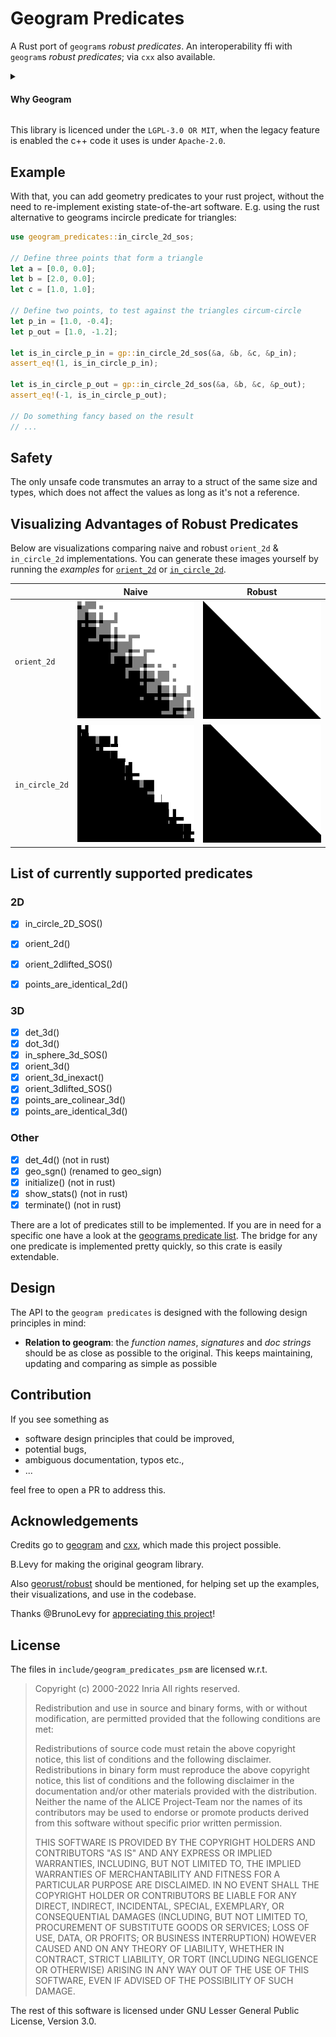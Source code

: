 # Geogram Predicates
A Rust port of `geogram`s _robust predicates_.
An interoperability ffi with `geogram`s _robust predicates_; via `cxx` also available.

<details>
  <summary><h4>Why Geogram</h4></summary>

Geogram is a scientifically proven, well-documented, feature-rich geometry processing library, which leverages _"[...] arithmetic filters (Meyer and Pion), expansion arithmetics (Shewchuk) and simulation of simplicity (Edelsbrunner)."_ <br>
Be sure to check it out [here](https://github.com/BrunoLevy/geogram).

It yields easy access to dependency-free parts of its code base, as so called _Pluggable Software Modules_ (PSM), which in turn make it easy to write `cxx_bridges` for these.
</details>

This library is licenced under the `LGPL-3.0 OR MIT`, when the legacy feature is enabled the c++ code it uses is under `Apache-2.0`.

## Example

With that, you can add geometry predicates to your rust project, without the need to re-implement existing state-of-the-art software.
E.g. using the rust alternative to geograms incircle predicate for triangles: 
```rust
use geogram_predicates::in_circle_2d_sos;

// Define three points that form a triangle
let a = [0.0, 0.0];
let b = [2.0, 0.0];
let c = [1.0, 1.0];

// Define two points, to test against the triangles circum-circle
let p_in = [1.0, -0.4];
let p_out = [1.0, -1.2];

let is_in_circle_p_in = gp::in_circle_2d_sos(&a, &b, &c, &p_in);
assert_eq!(1, is_in_circle_p_in);

let is_in_circle_p_out = gp::in_circle_2d_sos(&a, &b, &c, &p_out);
assert_eq!(-1, is_in_circle_p_out);

// Do something fancy based on the result
// ...
```

## Safety
The only unsafe code transmutes an array to a struct of the same size and types, which does not affect the values as long as it's not a reference.

## Visualizing Advantages of Robust Predicates

Below are visualizations comparing naive and robust `orient_2d` & `in_circle_2d` implementations. You can generate these images yourself by running the _examples_ for [`orient_2d`](examples/orient_2d/) or [`in_circle_2d`](examples/in_circle_2d/).

|               | Naive                                                   | Robust                                                     |
|---------------|---------------------------------------------------------|------------------------------------------------------------|
| `orient_2d`   | ![Orient 2d naive](images/out_naive_orient_2d.png)      | ![Orient 2d robust](images/out_robust_orient_2d.png)       |
| `in_circle_2d`| ![In circle 2d naive](images/out_naive_in_circle_2d.png)| ![In circle 2d robust](images/out_robust_in_circle_2d.png) |

## List of currently supported predicates
### 2D
- [x] in_circle_2D_SOS()
- [x] orient_2d()
- [x] orient_2dlifted_SOS()
- [x] points_are_identical_2d()


### 3D
- [x] det_3d()
- [x] dot_3d()
- [x] in_sphere_3d_SOS()
- [x] orient_3d()
- [x] orient_3d_inexact()
- [x] orient_3dlifted_SOS()
- [x] points_are_colinear_3d()
- [x] points_are_identical_3d()

### Other
- [x] det_4d() (not in rust)
- [x] geo_sgn() (renamed to geo_sign)
- [x] initialize() (not in rust)
- [x] show_stats() (not in rust)
- [x] terminate() (not in rust)

There are a lot of predicates still to be implemented. If you are in need for a specific one have a look at the [geograms predicate list](https://brunolevy.github.io/geogram/predicates_8h.html). The bridge for any one predicate is implemented pretty quickly, so this crate is easily extendable.

## Design
The API to the `geogram predicates` is designed with the following design principles in mind:
- **Relation to geogram**: the _function names_, _signatures_ and _doc strings_ should be as close as possible to the original. This keeps maintaining, updating and comparing as simple as possible

## Contribution
If you see something as
- software design principles that could be improved,
- potential bugs,
- ambiguous documentation, typos etc.,
- ...

feel free to open a PR to address this.

## Acknowledgements
Credits go to [geogram](https://github.com/BrunoLevy/geogram)
 and [cxx](https://github.com/dtolnay/cxx), which made this project possible.

B.Levy for making the original geogram library.

Also [georust/robust](https://github.com/georust/robust) should be mentioned, for helping set up the examples, their visualizations, and use in the codebase.

Thanks @BrunoLevy for [appreciating this project](https://x.com/BrunoLevy01/status/1783306804300075379)!

## License
The files in `include/geogram_predicates_psm` are licensed w.r.t.

> Copyright (c) 2000-2022 Inria All rights reserved.
>
> Redistribution and use in source and binary forms, with or without modification, are permitted provided that the following conditions are met:
>
> Redistributions of source code must retain the above copyright notice, this list of conditions and the following disclaimer. Redistributions in binary form must reproduce the above copyright notice, this list of conditions and the following disclaimer in the documentation and/or other materials provided with the distribution. Neither the name of the ALICE Project-Team nor the names of its contributors may be used to endorse or promote products derived from this software without specific prior written permission.
>
> THIS SOFTWARE IS PROVIDED BY THE COPYRIGHT HOLDERS AND CONTRIBUTORS "AS IS" AND ANY EXPRESS OR IMPLIED WARRANTIES, INCLUDING, BUT NOT LIMITED TO, THE IMPLIED WARRANTIES OF MERCHANTABILITY AND FITNESS FOR A PARTICULAR PURPOSE ARE DISCLAIMED. IN NO EVENT SHALL THE COPYRIGHT HOLDER OR CONTRIBUTORS BE LIABLE FOR ANY DIRECT, INDIRECT, INCIDENTAL, SPECIAL, EXEMPLARY, OR CONSEQUENTIAL DAMAGES (INCLUDING, BUT NOT LIMITED TO, PROCUREMENT OF SUBSTITUTE GOODS OR SERVICES; LOSS OF USE, DATA, OR PROFITS; OR BUSINESS INTERRUPTION) HOWEVER CAUSED AND ON ANY THEORY OF LIABILITY, WHETHER IN CONTRACT, STRICT LIABILITY, OR TORT (INCLUDING NEGLIGENCE OR OTHERWISE) ARISING IN ANY WAY OUT OF THE USE OF THIS SOFTWARE, EVEN IF ADVISED OF THE POSSIBILITY OF SUCH DAMAGE.

The rest of this software is licensed under GNU Lesser General Public License, Version 3.0.
